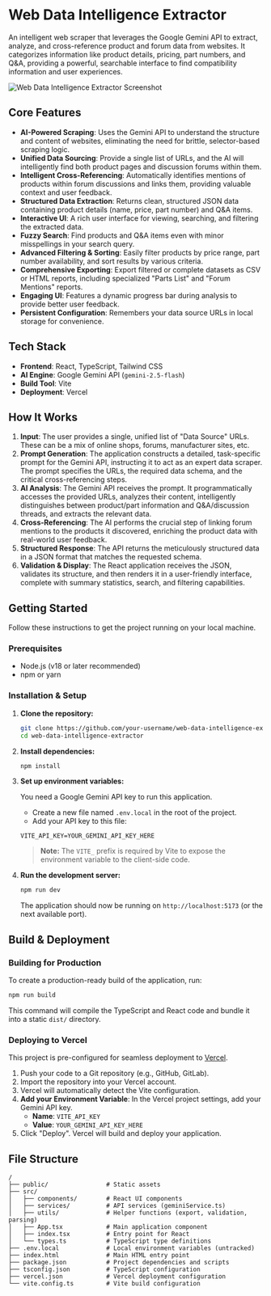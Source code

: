 # Web Data Intelligence Extractor

An intelligent web scraper that leverages the Google Gemini API to extract, analyze, and cross-reference product and forum data from websites. It categorizes information like product details, pricing, part numbers, and Q&A, providing a powerful, searchable interface to find compatibility information and user experiences.

![Web Data Intelligence Extractor Screenshot](https://storage.googleapis.com/aistudio-project-showcase/examples/web-data-intelligence-extractor.png)

## Core Features

-   **AI-Powered Scraping**: Uses the Gemini API to understand the structure and content of websites, eliminating the need for brittle, selector-based scraping logic.
-   **Unified Data Sourcing**: Provide a single list of URLs, and the AI will intelligently find both product pages and discussion forums within them.
-   **Intelligent Cross-Referencing**: Automatically identifies mentions of products within forum discussions and links them, providing valuable context and user feedback.
-   **Structured Data Extraction**: Returns clean, structured JSON data containing product details (name, price, part number) and Q&A items.
-   **Interactive UI**: A rich user interface for viewing, searching, and filtering the extracted data.
-   **Fuzzy Search**: Find products and Q&A items even with minor misspellings in your search query.
-   **Advanced Filtering & Sorting**: Easily filter products by price range, part number availability, and sort results by various criteria.
-   **Comprehensive Exporting**: Export filtered or complete datasets as CSV or HTML reports, including specialized "Parts List" and "Forum Mentions" reports.
-   **Engaging UI**: Features a dynamic progress bar during analysis to provide better user feedback.
-   **Persistent Configuration**: Remembers your data source URLs in local storage for convenience.

## Tech Stack

-   **Frontend**: React, TypeScript, Tailwind CSS
-   **AI Engine**: Google Gemini API (`gemini-2.5-flash`)
-   **Build Tool**: Vite
-   **Deployment**: Vercel

## How It Works

1.  **Input**: The user provides a single, unified list of "Data Source" URLs. These can be a mix of online shops, forums, manufacturer sites, etc.
2.  **Prompt Generation**: The application constructs a detailed, task-specific prompt for the Gemini API, instructing it to act as an expert data scraper. The prompt specifies the URLs, the required data schema, and the critical cross-referencing steps.
3.  **AI Analysis**: The Gemini API receives the prompt. It programmatically accesses the provided URLs, analyzes their content, intelligently distinguishes between product/part information and Q&A/discussion threads, and extracts the relevant data.
4.  **Cross-Referencing**: The AI performs the crucial step of linking forum mentions to the products it discovered, enriching the product data with real-world user feedback.
5.  **Structured Response**: The API returns the meticulously structured data in a JSON format that matches the requested schema.
6.  **Validation & Display**: The React application receives the JSON, validates its structure, and then renders it in a user-friendly interface, complete with summary statistics, search, and filtering capabilities.

## Getting Started

Follow these instructions to get the project running on your local machine.

### Prerequisites

-   Node.js (v18 or later recommended)
-   npm or yarn

### Installation & Setup

1.  **Clone the repository:**
    ```bash
    git clone https://github.com/your-username/web-data-intelligence-extractor.git
    cd web-data-intelligence-extractor
    ```

2.  **Install dependencies:**
    ```bash
    npm install
    ```

3.  **Set up environment variables:**

    You need a Google Gemini API key to run this application.

    -   Create a new file named `.env.local` in the root of the project.
    -   Add your API key to this file:

    ```env
    VITE_API_KEY=YOUR_GEMINI_API_KEY_HERE
    ```

    > **Note:** The `VITE_` prefix is required by Vite to expose the environment variable to the client-side code.

4.  **Run the development server:**
    ```bash
    npm run dev
    ```
    The application should now be running on `http://localhost:5173` (or the next available port).

## Build & Deployment

### Building for Production

To create a production-ready build of the application, run:
```bash
npm run build
```
This command will compile the TypeScript and React code and bundle it into a static `dist/` directory.

### Deploying to Vercel

This project is pre-configured for seamless deployment to [Vercel](https://vercel.com/).

1.  Push your code to a Git repository (e.g., GitHub, GitLab).
2.  Import the repository into your Vercel account.
3.  Vercel will automatically detect the Vite configuration.
4.  **Add your Environment Variable**: In the Vercel project settings, add your Gemini API key.
    -   **Name**: `VITE_API_KEY`
    -   **Value**: `YOUR_GEMINI_API_KEY_HERE`
5.  Click "Deploy". Vercel will build and deploy your application.

## File Structure

```
/
├── public/                # Static assets
├── src/
│   ├── components/        # React UI components
│   ├── services/          # API services (geminiService.ts)
│   ├── utils/             # Helper functions (export, validation, parsing)
│   ├── App.tsx            # Main application component
│   ├── index.tsx          # Entry point for React
│   └── types.ts           # TypeScript type definitions
├── .env.local             # Local environment variables (untracked)
├── index.html             # Main HTML entry point
├── package.json           # Project dependencies and scripts
├── tsconfig.json          # TypeScript configuration
├── vercel.json            # Vercel deployment configuration
└── vite.config.ts         # Vite build configuration
```